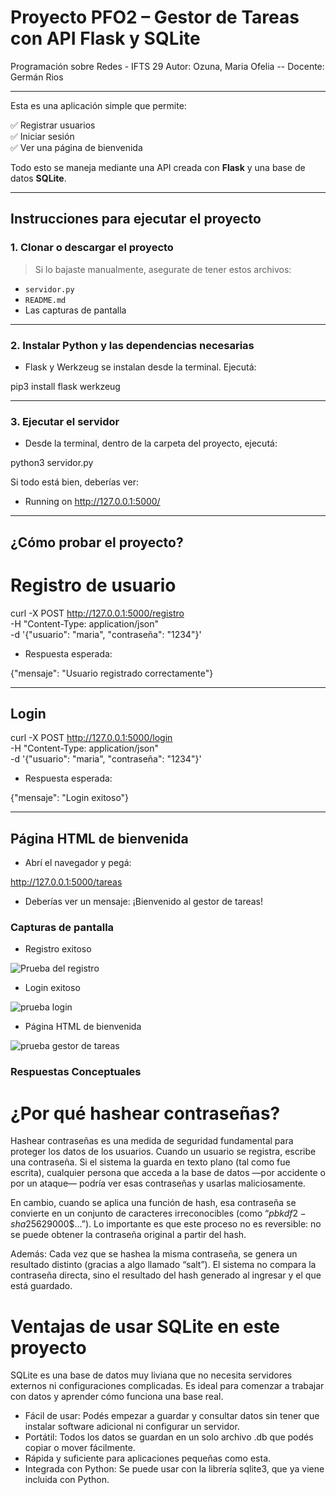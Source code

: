 # Proyecto PFO2 – Gestor de Tareas con API Flask y SQLite
Programación sobre Redes - IFTS 29
Autor: Ozuna, Maria Ofelia -- Docente: Germán Rios

--- 

Esta es una aplicación simple que permite:

✅ Registrar usuarios  
✅ Iniciar sesión  
✅ Ver una página de bienvenida  

Todo esto se maneja mediante una API creada con **Flask** y una base de datos **SQLite**.

---

##  Instrucciones para ejecutar el proyecto

### 1. Clonar o descargar el proyecto

> Si lo bajaste manualmente, asegurate de tener estos archivos:
- `servidor.py`
- `README.md`
- Las capturas de pantalla

---

### 2. Instalar Python y las dependencias necesarias
- Flask y Werkzeug se instalan desde la terminal. Ejecutá:

pip3 install flask werkzeug

---

### 3. Ejecutar el servidor
- Desde la terminal, dentro de la carpeta del proyecto, ejecutá:

python3 servidor.py

Si todo está bien, deberías ver:

 * Running on http://127.0.0.1:5000/

---

## ¿Cómo probar el proyecto?
# Registro de usuario

curl -X POST http://127.0.0.1:5000/registro \
  -H "Content-Type: application/json" \
  -d '{"usuario": "maria", "contraseña": "1234"}'

- Respuesta esperada:

{"mensaje": "Usuario registrado correctamente"}

---

## Login

curl -X POST http://127.0.0.1:5000/login \
  -H "Content-Type: application/json" \
  -d '{"usuario": "maria", "contraseña": "1234"}'

- Respuesta esperada:

{"mensaje": "Login exitoso"}

---

## Página HTML de bienvenida

- Abrí el navegador y pegá:

http://127.0.0.1:5000/tareas

- Deberías ver un mensaje:
¡Bienvenido al gestor de tareas!

### Capturas de pantalla

- Registro exitoso

![Prueba del registro](https://github.com/user-attachments/assets/985b857e-76b6-40c9-8b75-fc304f33d956)


- Login exitoso

![prueba login](https://github.com/user-attachments/assets/25dbaacf-9fc8-46cc-8f02-ae3ad8e23d78)


- Página HTML de bienvenida

![prueba gestor de tareas](https://github.com/user-attachments/assets/b393b074-33e6-49da-a05f-33a88a8fffcc)


### Respuestas Conceptuales

# ¿Por qué hashear contraseñas?

Hashear contraseñas es una medida de seguridad fundamental para proteger los datos de los usuarios.
Cuando un usuario se registra, escribe una contraseña. Si el sistema la guarda en texto plano (tal como fue escrita), cualquier persona que acceda a la base de datos —por accidente o por un ataque— podría ver esas contraseñas y usarlas maliciosamente.

En cambio, cuando se aplica una función de hash, esa contraseña se convierte en un conjunto de caracteres irreconocibles (como “$pbkdf2-sha256$29000$…”).
Lo importante es que este proceso no es reversible: no se puede obtener la contraseña original a partir del hash.

Además:
Cada vez que se hashea la misma contraseña, se genera un resultado distinto (gracias a algo llamado “salt”).
El sistema no compara la contraseña directa, sino el resultado del hash generado al ingresar y el que está guardado.

# Ventajas de usar SQLite en este proyecto

SQLite es una base de datos muy liviana que no necesita servidores externos ni configuraciones complicadas. Es ideal para comenzar a trabajar con datos y aprender cómo funciona una base real.
- Fácil de usar: Podés empezar a guardar y consultar datos sin tener que instalar software adicional ni configurar un servidor.
- Portátil: Todos los datos se guardan en un solo archivo .db que podés copiar o mover fácilmente.
- Rápida y suficiente para aplicaciones pequeñas como esta.
- Integrada con Python: Se puede usar con la librería sqlite3, que ya viene incluida con Python.
